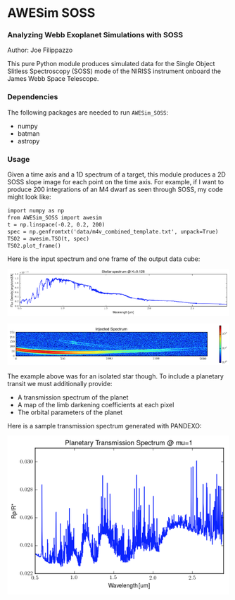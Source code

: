 # AWESim SOSS

### Analyzing Webb Exoplanet Simulations with SOSS

Author: Joe Filippazzo

This pure Python module produces simulated data for the Single Object Slitless Spectroscopy (SOSS) mode of the NIRISS instrument onboard the James Webb Space Telescope.

### Dependencies
The following packages are needed to run `AWESim_SOSS`:
- numpy
- batman
- astropy

### Usage

Given a time axis and a 1D spectrum of a target, this module produces a 2D SOSS slope image for each point on the time axis. For example, if I want to produce 200 integrations of an M4 dwarf as seen through SOSS, my code might look like:

```
import numpy as np
from AWESim_SOSS import awesim
t = np.linspace(-0.2, 0.2, 200)
spec = np.genfromtxt('data/m4v_combined_template.txt', unpack=True)
TSO2 = awesim.TSO(t, spec)
TSO2.plot_frame()
```

Here is the input spectrum and one frame of the output data cube:

![input](img/1D_spec.png "The input spectrum")

![output](img/2D_spec.png "The output trace")

The example above was for an isolated star though. To include a planetary transit we must additionally provide:

- A transmission spectrum of the planet
- A map of the limb darkening coefficients at each pixel
- The orbital parameters of the planet

Here is a sample transmission spectrum generated with PANDEXO:

![planet](img/1D_planet.png "Planet")
